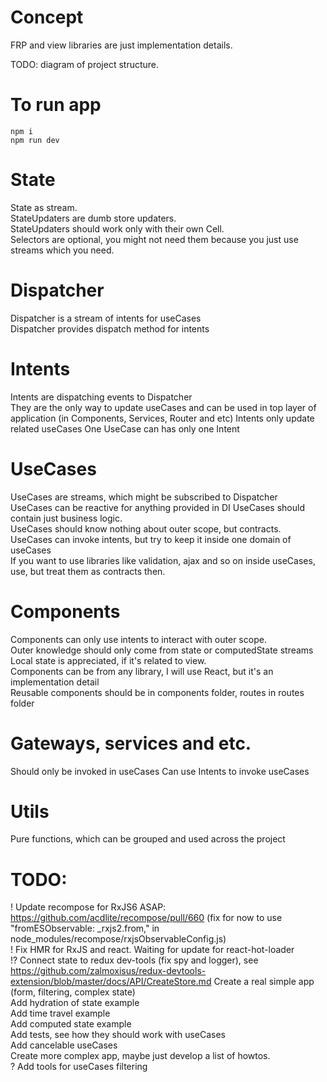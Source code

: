 # Concept
FRP and view libraries are just implementation details.  

TODO: diagram of project structure.  

# To run app
```npm i ```  
```npm run dev```

# State
State as stream.   
StateUpdaters are dumb store updaters.  
StateUpdaters should work only with their own Cell.  
Selectors are optional, you might not need them because you just use streams which you need.  

# Dispatcher
Dispatcher is a stream of intents for useCases  
Dispatcher provides dispatch method for intents  

# Intents
Intents are dispatching events to Dispatcher  
They are the only way to update useCases and can be used in top layer of application (in Components, Services, Router and etc)
Intents only update related useCases
One UseCase can has only one Intent

# UseCases
UseCases are streams, which might be subscribed to Dispatcher  
UseCases can be reactive for anything provided in DI
UseCases should contain just business logic.  
UseCases should know nothing about outer scope, but contracts.  
UseCases can invoke intents, but try to keep it inside one domain of useCases  
If you want to use libraries like validation, ajax and so on inside useCases, use, but treat them as contracts then.  


# Components
Components can only use intents to interact with outer scope.  
Outer knowledge should only come from state or computedState streams  
Local state is appreciated, if it's related to view.  
Components can be from any library, I will use React, but it's an implementation detail  
Reusable components should be in components folder, routes in routes folder  

# Gateways, services and etc.
Should only be invoked in useCases
Can use Intents to invoke useCases

# Utils
Pure functions, which can be grouped and used across the project

# TODO:  
! Update recompose for RxJS6 ASAP: https://github.com/acdlite/recompose/pull/660 (fix for now to use "fromESObservable: _rxjs2.from," in node_modules/recompose/rxjsObservableConfig.js)  
! Fix HMR for RxJS and react. Waiting for update for react-hot-loader  
!? Connect state to redux dev-tools (fix spy and logger), see https://github.com/zalmoxisus/redux-devtools-extension/blob/master/docs/API/CreateStore.md
Create a real simple app (form, filtering, complex state)  
Add hydration of state example  
Add time travel example  
Add computed state example  
Add tests, see how they should work with useCases  
Add cancelable useCases  
Create more complex app, maybe just develop a list of howtos.  
? Add tools for useCases filtering  
